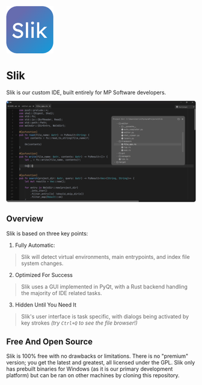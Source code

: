 <img src="resources\icons\logos\slik_icon.svg" width="125">

# Slik
Slik is our custom IDE, built entirely for MP Software developers.

<img src="resources/screenshots/slik_startup.png" style="border-radius: 5px; width: auto;">

## Overview
Slik is based on three key points:

1. Fully Automatic:
> Slik will detect virtual environments, main entrypoints, and index file system changes.

2. Optimized For Success
> Slik uses a GUI implemented in PyQt, with a Rust backend handling the majority of IDE related tasks.

3. Hidden Until You Need It
> Slik's user interface is task specific, with dialogs being activated by key strokes _(try `Ctrl+Q` to see the file browser!)_

## Free And Open Source
Slik is 100% free with no drawbacks or limitations. There is no "premium" version; you get the latest and greatest,
all licensed under the GPL. Slik only has prebuilt binaries for Windows (as it is our primary development platform)
but can be ran on other machines by cloning this repository.
